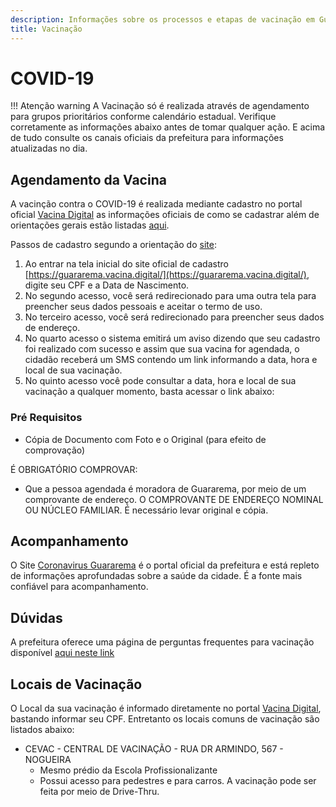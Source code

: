```yaml
---
description: Informações sobre os processos e etapas de vacinação em Guararema
title: Vacinação
---
```



# COVID-19

!!! Atenção warning
    A Vacinação só é realizada através de agendamento para grupos prioritários conforme calendário estadual. Verifique corretamente as informações abaixo antes de tomar qualquer ação. E acima de tudo consulte os canais oficiais da prefeitura para informações atualizadas no dia.


## Agendamento da Vacina

A vacinção contra o COVID-19 é realizada mediante cadastro no portal oficial [Vacina Digital](https://guararema.vacina.digital/) as informações oficiais de como se cadastrar além de orientações gerais estão listadas [aqui](http://www.guararema.sp.gov.br/1138/cadastramento+para+vacinao+da+covid-19/).

Passos de cadastro segundo a orientação do [site](http://www.guararema.sp.gov.br/1138/cadastramento+para+vacinao+da+covid-19/):

1. Ao entrar na tela inicial do site oficial de cadastro [https://guararema.vacina.digital/](https://guararema.vacina.digital/), digite seu CPF e a Data de Nascimento.
2. No segundo acesso, você será redirecionado para uma outra tela para preencher seus dados pessoais e aceitar o termo de uso.
3. No terceiro acesso, você será redirecionado para preencher seus dados de endereço.
4. No quarto acesso o sistema emitirá um aviso dizendo que seu cadastro foi realizado com sucesso e assim que sua vacina for agendada, o cidadão receberá um SMS contendo um link informando a data, hora e local de sua vacinação.
5. No quinto acesso você pode consultar a data, hora e local de sua vacinação a qualquer momento, basta acessar o link abaixo:


### Pré Requisitos


- Cópia de Documento com Foto e o Original (para efeito de comprovação)

É OBRIGATÓRIO COMPROVAR:
 
- Que a pessoa agendada é moradora de Guararema, por meio de um comprovante de endereço. O COMPROVANTE DE ENDEREÇO NOMINAL OU NÚCLEO FAMILIAR. É necessário levar original e cópia.

## Acompanhamento

O Site [Coronavirus Guararema](https://coronavirus.guararema.sp.gov.br/category/vacinacao/) é o portal oficial da prefeitura e está repleto de informações aprofundadas sobre a saúde da cidade. É a fonte mais confiável para acompanhamento.

## Dúvidas

A prefeitura oferece uma página de perguntas frequentes para vacinação disponível [aqui neste link](https://coronavirus.guararema.sp.gov.br/faq-vacinacao/)


## Locais de Vacinação

O Local da sua vacinação é informado diretamente no portal [Vacina Digital](https://guararema.vacina.digital/), bastando informar seu CPF. Entretanto os locais comuns de vacinação são listados abaixo:

- CEVAC - CENTRAL DE VACINAÇÃO - RUA DR ARMINDO, 567 - NOGUEIRA
    - Mesmo prédio da Escola Profissionalizante
    - Possui acesso para pedestres e para carros. A vacinação pode ser feita por meio de Drive-Thru.
